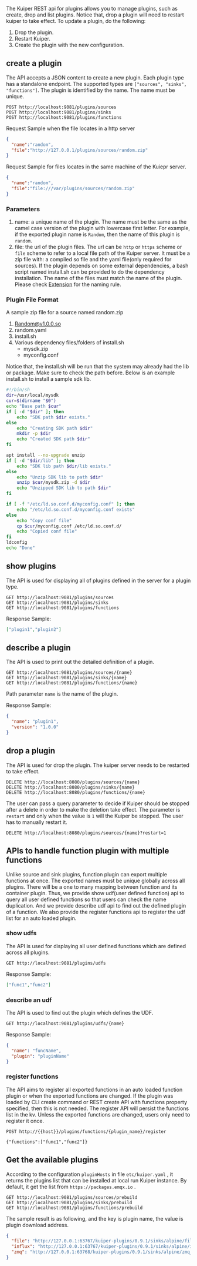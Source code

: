 
The Kuiper REST api for plugins allows you to manage plugins, such as create, drop and list plugins. Notice that, drop a plugin will need to restart kuiper to take effect. To update a plugin, do the following:
1. Drop the plugin.
2. Restart Kuiper.
3. Create the plugin with the new configuration.

## create a plugin

The API accepts a JSON content to create a new plugin. Each plugin type has a standalone endpoint. The supported types are `["sources", "sinks", "functions"]`. The plugin is identified by the name. The name must be unique.
```shell
POST http://localhost:9081/plugins/sources
POST http://localhost:9081/plugins/sinks
POST http://localhost:9081/plugins/functions
```
Request Sample when the file locates in a http server

```json
{
  "name":"random",
  "file":"http://127.0.0.1/plugins/sources/random.zip"
}
```

Request Sample for files locates in the same machine of the Kuiepr server.

```json
{
  "name":"random",
  "file":"file:///var/plugins/sources/random.zip"
}
```

### Parameters

1. name: a unique name of the plugin. The name must be the same as the camel case version of the plugin with lowercase first letter. For example, if the exported plugin name is `Random`, then the name of this plugin is `random`.
2. file: the url of the plugin files. The url can be `http` or `https` scheme or `file` scheme to refer to a local file path of the Kuiper server. It must be a zip file with: a compiled so file and the yaml file(only required for sources). If the plugin depends on some external dependencies, a bash script named install.sh can be provided to do the dependency installation. The name of the files must match the name of the plugin. Please check [Extension](../extension/overview.md) for the naming rule.

### Plugin File Format
A sample zip file for a source named random.zip
1. Random@v1.0.0.so
2. random.yaml
3. install.sh
4. Various dependency files/folders of install.sh   
   - mysdk.zip
   - myconfig.conf  

Notice that, the install.sh will be run that the system may already had the lib or package. Make sure to check the path before. Below is an example install.sh to install a sample sdk lib. 
```bash
#!/bin/sh
dir=/usr/local/mysdk
cur=$(dirname "$0")
echo "Base path $cur" 
if [ -d "$dir" ]; then
    echo "SDK path $dir exists." 
else
    echo "Creating SDK path $dir"
    mkdir -p $dir
    echo "Created SDK path $dir"
fi

apt install --no-upgrade unzip
if [ -d "$dir/lib" ]; then
    echo "SDK lib path $dir/lib exists." 
else
    echo "Unzip SDK lib to path $dir"
    unzip $cur/mysdk.zip -d $dir
    echo "Unzipped SDK lib to path $dir"
fi

if [ -f "/etc/ld.so.conf.d/myconfig.conf" ]; then
    echo "/etc/ld.so.conf.d/myconfig.conf exists"
else
    echo "Copy conf file"
    cp $cur/myconfig.conf /etc/ld.so.conf.d/
    echo "Copied conf file"
fi
ldconfig
echo "Done"
```

## show plugins

The API is used for displaying all of plugins defined in the server for a plugin type.

```shell
GET http://localhost:9081/plugins/sources
GET http://localhost:9081/plugins/sinks
GET http://localhost:9081/plugins/functions
```

Response Sample:

```json
["plugin1","plugin2"]
```

## describe a plugin

The API is used to print out the detailed definition of a plugin.

```shell
GET http://localhost:9081/plugins/sources/{name}
GET http://localhost:9081/plugins/sinks/{name}
GET http://localhost:9081/plugins/functions/{name}
```

Path parameter `name` is the name of the plugin.

Response Sample: 

```json
{
  "name": "plugin1",
  "version": "1.0.0"
}
```

## drop a plugin

The API is used for drop the plugin. The kuiper server needs to be restarted to take effect.

```shell
DELETE http://localhost:8080/plugins/sources/{name}
DELETE http://localhost:8080/plugins/sinks/{name}
DELETE http://localhost:8080/plugins/functions/{name}
```
The user can pass a query parameter to decide if Kuiper should be stopped after a delete in order to make the deletion take effect. The parameter is `restart` and only when the value is `1` will the Kuiper be stopped. The user has to manually restart it.
```shell
DELETE http://localhost:8080/plugins/sources/{name}?restart=1
```

## APIs to handle function plugin with multiple functions

Unlike source and sink plugins, function plugin can export multiple functions at once. The exported names must be unique globally across all plugins. There will be a one to many mapping between function and its container plugin. Thus, we provide show udf(user defined function) api to query all user defined functions so that users can check the name duplication. And we provide describe udf api to find out the defined plugin of a function. We also provide the register functions api to register the udf list for an auto loaded plugin.

### show udfs

The API is used for displaying all user defined functions which are defined across all plugins.

```shell
GET http://localhost:9081/plugins/udfs
```

Response Sample:

```json
["func1","func2"]
```

### describe an udf

The API is used to find out the plugin which defines the UDF.

```shell
GET http://localhost:9081/plugins/udfs/{name}
```

Response Sample:

```json
{
  "name": "funcName",
  "plugin": "pluginName"
}
```

### register functions

The API aims to register all exported functions in an auto loaded function plugin or when the exported functions are changed. If the plugin was loaded by CLI create command or REST create API with functions property specified, then this is not needed. The register API will persist the functions list in the kv. Unless the exported functions are changed, users only need to register it once.

```shell
POST http://{{host}}/plugins/functions/{plugin_name}/register

{"functions":["func1","func2"]}

```

## Get the available plugins

According to the configuration `pluginHosts` in file `etc/kuiper.yaml` ,  it returns the plugins list that can be installed at local run Kuiper instance. By default, it get the list from `https://packages.emqx.io` .

```
GET http://localhost:9081/plugins/sources/prebuild
GET http://localhost:9081/plugins/sinks/prebuild
GET http://localhost:9081/plugins/functions/prebuild
```

The sample result is as following, and the key is plugin name, the value is plugin download address.

```json
{
  "file": "http://127.0.0.1:63767/kuiper-plugins/0.9.1/sinks/alpine/file_arm64.zip",
  "influx": "http://127.0.0.1:63767/kuiper-plugins/0.9.1/sinks/alpine/influx_arm64.zip",
  "zmq": "http://127.0.0.1:63768/kuiper-plugins/0.9.1/sinks/alpine/zmq_arm64.zip"
}
```